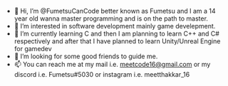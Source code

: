 - 👋 Hi, I’m @FumetsuCanCode better known as Fumetsu and I am a 14 year old wanna master programming and is on the path to master.
- 👀 I’m interested in software development mainly game develepment.
- 🌱 I’m currently learning C and then I am planning to learn C++ and C# respectively and after that I have planned to learn Unity/Unreal Engine for gamedev
- 💞️ I’m looking for some good friends to guide me.
- 📫 You can reach me at my mail i.e. meetcode16@gmail.com or my discord i.e. Fumetsu#5030 or instagram i.e. meetthakkar_16

<!---
FumetsuCanCode/FumetsuCanCode is a ✨ special ✨ repository because its `README.md` (this file) appears on your GitHub profile.
You can click the Preview link to take a look at your changes.
--->
